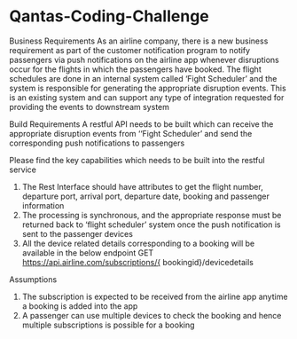 # Qantas-Coding-Challenge
Business Requirements
As an airline company, there is a new business requirement as part of the customer
notification program to notify passengers via push notifications on the airline app whenever
disruptions occur for the flights in which the passengers have booked.
The flight schedules are done in an internal system called ‘Fight Scheduler’ and the system is
responsible for generating the appropriate disruption events. This is an existing system and
can support any type of integration requested for providing the events to downstream
system

Build Requirements
A restful API needs to be built which can receive the appropriate disruption events from
‘‘Fight Scheduler’ and send the corresponding push notifications to passengers

Please find the key capabilities which needs to be built into the restful service

1. The Rest Interface should have attributes to get the flight number, departure port,
arrival port, departure date, booking and passenger information
2. The processing is synchronous, and the appropriate response must be returned back
to ‘flight scheduler’ system once the push notification is sent to the passenger
devices
3. All the device related details corresponding to a booking will be available in the
below endpoint
GET https://api.airline.com/subscriptions/{ bookingid}/devicedetails

Assumptions
1. The subscription is expected to be received from the airline app anytime a booking is
added into the app
2. A passenger can use multiple devices to check the booking and hence multiple
subscriptions is possible for a booking
